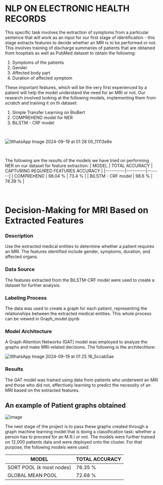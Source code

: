 <h1><b>NLP ON ELECTRONIC HEALTH RECORDS</b></h1>


This specific task involves the extraction of symptoms from a particular sentence that will work as an input for our first stage of identification - this stage extracts features to decide whether an MRI is to be performed or not. This involves training of discharge summaries of patients that are obtained from hospitals as well as PubMed dataset to obtain the following:
1. Symptoms of the patients
2. Gender
3. Affected body part
4. Duration of affected symptom

These important features, which will be the very first experienced by a patient will help the model understand the need for an MRI or not. Our research involved looking at the following models, implementing them from scratch and training it on th dataset:
1. Simple Transfer Learning on BioBert
2. COMPREHEND model for NER
3. BiLSTM - CRF model

<br>

![WhatsApp Image 2024-09-19 at 01 28 05_11113e8e](https://github.com/user-attachments/assets/93db0e99-6900-46a8-b825-a3f5bff9683b)

<br>

The following are the results of the models we have tried on performing NER on our dataset for feature extraction:
| MODEL | TOTAL ACCURACY | CAPTURING REQUIRED FEATURES ACCURACY  |
|----------|----------|-------|
| COMPREHEND | 98.04 % | 73.4 % |
| BiLSTM - CRF model | 98.6 % | 74.39 % |

<br>


<h1>Decision-Making for MRI Based on Extracted Features</h1>

<h3>Description</h3>
Use the extracted medical entities to determine whether a patient requires an MRI.
The features identified include gender, symptoms, duration, and affected organs.
<h3>Data Source</h3>
The features extracted from the BiLSTM-CRF model were used to create a dataset for further analysis.
<h3>Labeling Process</h3>
The data was used to create a graph for each patient, representing the relationships between the extracted medical entities.
This whole process can be viewed in Graph_model.ipynb
<h3>Model Architecture</h3>
A Graph Attention Networks (GAT) model was employed to analyze the graphs and make MRI-related decisions. The following is the architechture:

![WhatsApp Image 2024-09-19 at 01 25 18_5ccab5ae](https://github.com/user-attachments/assets/9fd419d6-6a8b-46f4-b64a-d825c6d6e1ef)


<h3>Results</h3>
The GAT model was trained using data from patients who underwent an MRI and those who did not, effectively learning to predict the necessity of an MRI based on the extracted features.

<h2>An example of Patient graphs obtained</h2>

![image](https://github.com/user-attachments/assets/0a03163a-2e58-4b2b-bfe8-cb1dcdb425ec)

The next stage of the project is to pass these graphs created through a graph machine learning model that is doing a classification task: whether a person has to proceed for an M.R.I or not. The models were further trained on 12,000 patients data and were deployed onto the cluster.
For that purpose, the following models were used:


| MODEL | TOTAL ACCURACY| 
|----------|----------|
| SORT POOL (k most nodes) | 76.35 % |
| GLOBAL MEAN POOL | 72.68 % |



















